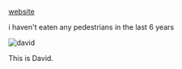 [website](https://nexzy.dev/)

i haven't eaten any pedestrians in the last 6 years

![david](https://github.com/snvyv/snvyv/assets/47720197/00c2f53f-8bf5-4921-b649-ad9d981990eb)

This is David.
